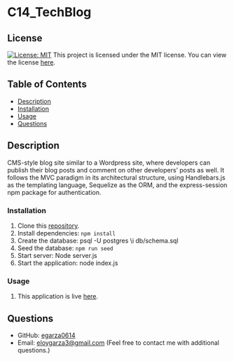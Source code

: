# C14_TechBlog
## License
[![License: MIT](https://img.shields.io/badge/License-MIT-yellow.svg)](https://opensource.org/license/mit)
This project is licensed under the MIT license. You can view the license [here](https://opensource.org/licenses/mit).
## Table of Contents
* [Description](#description)
* [Installation](#installation)
* [Usage](#usage)
* [Questions](#questions)

## Description
CMS-style blog site similar to a Wordpress site, where developers can publish their blog posts and comment on other developers’ posts as well. It follows the MVC paradigm in its architectural structure, using Handlebars.js as the templating language, Sequelize as the ORM, and the express-session npm package for authentication.

### Installation

1. Clone this [repository](https://github.com/egarza0614/C14_TechBlog).
2. Install dependencies: `npm install`
3. Create the database: 
    psql -U postgres 
    \i db/schema.sql
4. Seed the database: `npm run seed`
5. Start server: Node server.js
6. Start the application: node index.js

### Usage

1. This application is live [here](https://c14-techblog.onrender.com/).

## Questions
* GitHub: [egarza0614](https://github.com/egarza0614)
* Email: eloygarza3@gmail.com (Feel free to contact me with additional questions.)


